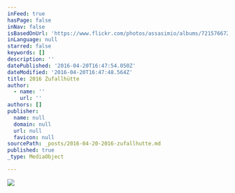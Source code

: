 ```yaml
---
inFeed: true
hasPage: false
inNav: false
isBasedOnUrl: 'https://www.flickr.com/photos/assasimio/albums/72157667255462811'
inLanguage: null
starred: false
keywords: []
description: ''
datePublished: '2016-04-20T16:47:54.050Z'
dateModified: '2016-04-20T16:47:48.564Z'
title: 2016 Zufallhütte
author:
  - name: ''
    url: ''
authors: []
publisher:
  name: null
  domain: null
  url: null
  favicon: null
sourcePath: _posts/2016-04-20-2016-zufallhutte.md
published: true
_type: MediaObject

---
```

![](https://the-grid-user-content.s3-us-west-2.amazonaws.com/0f0f1a24-99d0-424d-9e0d-a4e018c47a9c.jpg)